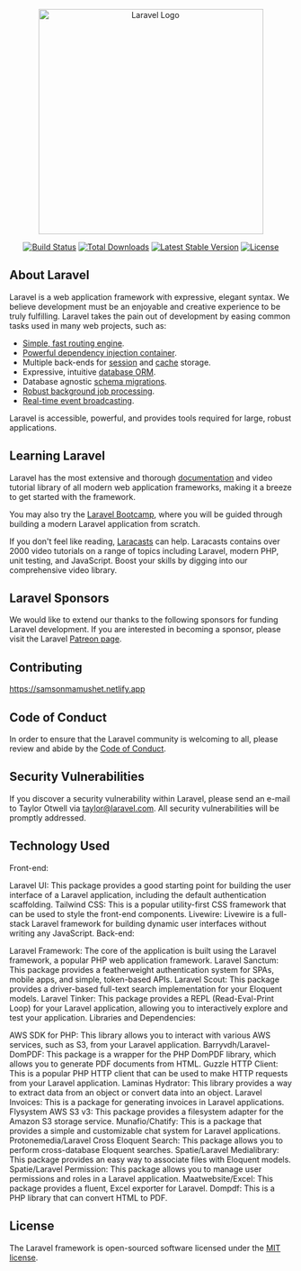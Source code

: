 <p align="center"><a href="https://laravel.com" target="_blank"><img src="https://raw.githubusercontent.com/laravel/art/master/logo-lockup/5%20SVG/2%20CMYK/1%20Full%20Color/laravel-logolockup-cmyk-red.svg" width="400" alt="Laravel Logo"></a></p>

<p align="center">
<a href="https://travis-ci.org/laravel/framework"><img src="https://travis-ci.org/laravel/framework.svg" alt="Build Status"></a>
<a href="https://packagist.org/packages/laravel/framework"><img src="https://img.shields.io/packagist/dt/laravel/framework" alt="Total Downloads"></a>
<a href="https://packagist.org/packages/laravel/framework"><img src="https://img.shields.io/packagist/v/laravel/framework" alt="Latest Stable Version"></a>
<a href="https://packagist.org/packages/laravel/framework"><img src="https://img.shields.io/packagist/l/laravel/framework" alt="License"></a>
</p>

## About Laravel

Laravel is a web application framework with expressive, elegant syntax. We believe development must be an enjoyable and creative experience to be truly fulfilling. Laravel takes the pain out of development by easing common tasks used in many web projects, such as:

- [Simple, fast routing engine](https://laravel.com/docs/routing).
- [Powerful dependency injection container](https://laravel.com/docs/container).
- Multiple back-ends for [session](https://laravel.com/docs/session) and [cache](https://laravel.com/docs/cache) storage.
- Expressive, intuitive [database ORM](https://laravel.com/docs/eloquent).
- Database agnostic [schema migrations](https://laravel.com/docs/migrations).
- [Robust background job processing](https://laravel.com/docs/queues).
- [Real-time event broadcasting](https://laravel.com/docs/broadcasting).

Laravel is accessible, powerful, and provides tools required for large, robust applications.

## Learning Laravel

Laravel has the most extensive and thorough [documentation](https://laravel.com/docs) and video tutorial library of all modern web application frameworks, making it a breeze to get started with the framework.

You may also try the [Laravel Bootcamp](https://bootcamp.laravel.com), where you will be guided through building a modern Laravel application from scratch.

If you don't feel like reading, [Laracasts](https://laracasts.com) can help. Laracasts contains over 2000 video tutorials on a range of topics including Laravel, modern PHP, unit testing, and JavaScript. Boost your skills by digging into our comprehensive video library.

## Laravel Sponsors

We would like to extend our thanks to the following sponsors for funding Laravel development. If you are interested in becoming a sponsor, please visit the Laravel [Patreon page](https://patreon.com/taylorotwell).


## Contributing
https://samsonmamushet.netlify.app

## Code of Conduct

In order to ensure that the Laravel community is welcoming to all, please review and abide by the [Code of Conduct](https://laravel.com/docs/contributions#code-of-conduct).

## Security Vulnerabilities

If you discover a security vulnerability within Laravel, please send an e-mail to Taylor Otwell via [taylor@laravel.com](mailto:taylor@laravel.com). All security vulnerabilities will be promptly addressed.

## Technology Used

Front-end:

Laravel UI: This package provides a good starting point for building the user interface of a Laravel application, including the default authentication scaffolding.
Tailwind CSS: This is a popular utility-first CSS framework that can be used to style the front-end components.
Livewire: Livewire is a full-stack Laravel framework for building dynamic user interfaces without writing any JavaScript.
Back-end:

Laravel Framework: The core of the application is built using the Laravel framework, a popular PHP web application framework.
Laravel Sanctum: This package provides a featherweight authentication system for SPAs, mobile apps, and simple, token-based APIs.
Laravel Scout: This package provides a driver-based full-text search implementation for your Eloquent models.
Laravel Tinker: This package provides a REPL (Read-Eval-Print Loop) for your Laravel application, allowing you to interactively explore and test your application.
Libraries and Dependencies:

AWS SDK for PHP: This library allows you to interact with various AWS services, such as S3, from your Laravel application.
Barryvdh/Laravel-DomPDF: This package is a wrapper for the PHP DomPDF library, which allows you to generate PDF documents from HTML.
Guzzle HTTP Client: This is a popular PHP HTTP client that can be used to make HTTP requests from your Laravel application.
Laminas Hydrator: This library provides a way to extract data from an object or convert data into an object.
Laravel Invoices: This is a package for generating invoices in Laravel applications.
Flysystem AWS S3 v3: This package provides a filesystem adapter for the Amazon S3 storage service.
Munafio/Chatify: This is a package that provides a simple and customizable chat system for Laravel applications.
Protonemedia/Laravel Cross Eloquent Search: This package allows you to perform cross-database Eloquent searches.
Spatie/Laravel Medialibrary: This package provides an easy way to associate files with Eloquent models.
Spatie/Laravel Permission: This package allows you to manage user permissions and roles in a Laravel application.
Maatwebsite/Excel: This package provides a fluent, Excel exporter for Laravel.
Dompdf: This is a PHP library that can convert HTML to PDF.

## License

The Laravel framework is open-sourced software licensed under the [MIT license](https://opensource.org/licenses/MIT).
